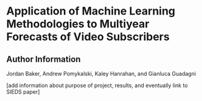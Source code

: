 # Application of Machine Learning Methodologies to Multiyear Forecasts of Video Subscribers

Author Information
-----------
Jordan Baker, Andrew Pomykalski, Kaley Hanrahan, and Gianluca Guadagni

[add information about purpose of project, results, and eventually link to SIEDS paper]
